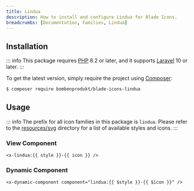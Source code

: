 ```yaml
---
title: Lindua
description: How to install and configure Lindua for Blade Icons.
breadcrumbs: [Documentation, Families, Lindua]
---
```


## Installation

::: info
This package requires [PHP](https://www.php.net/) 8.2 or later, and it supports [Laravel](https://laravel.com/) 10 or later.
:::

To get the latest version, simply require the project using [Composer](https://getcomposer.org/):

```bash
$ composer require bombenprodukt/blade-icons-lindua
```

## Usage

::: info
The prefix for all icon families in this package is `lindua`. Please refer to the [resources/svg](https://github.com/BombenProdukt/blade-icons-lindua/tree/main/resources/svg) directory for a list of available styles and icons.
:::

### View Component

```blade
<x-lindua:{{ style }}-{{ icon }} />
```

### Dynamic Component

```blade
<x-dynamic-component component="lindua:{{ $style }}-{{ $icon }}" />
```
